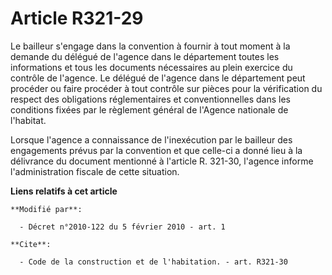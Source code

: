 # Article R321-29

Le bailleur s'engage dans la convention à fournir à tout moment à la demande du délégué de l'agence dans le département
toutes les informations et tous les documents nécessaires au plein exercice du contrôle de l'agence. Le délégué de l'agence
dans le département peut procéder ou faire procéder à tout contrôle sur pièces pour la vérification du respect des
obligations réglementaires et conventionnelles dans les conditions fixées par le règlement général de l'Agence nationale de
l'habitat.

Lorsque l'agence a connaissance de l'inexécution par le bailleur des engagements prévus par la convention et que celle-ci a
donné lieu à la délivrance du document mentionné à l'article R. 321-30, l'agence informe l'administration fiscale de cette
situation.

**Liens relatifs à cet article**

	**Modifié par**:

	  - Décret n°2010-122 du 5 février 2010 - art. 1

	**Cite**:

	  - Code de la construction et de l'habitation. - art. R321-30
